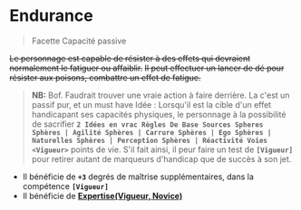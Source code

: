 # Endurance
> Facette
> Capacité passive

~~Le personnage est capable de résister à des effets qui devraient normalement le fatiguer ou affaiblir.~~
~~Il peut effectuer un lancer de dé pour résister aux poisons, combattre un effet de fatigue.~~
> **NB:**
Bof. Faudrait trouver une vraie action à faire derrière. La c'est un passif pur, et un must have
Idée : Lorsqu'il est la cible d'un effet handicapant ses capacités physiques, le personnage à la possibilité de sacrifier **`2 Idées en vrac Règles De Base Sources Spheres Sphères | Agilité Sphères | Carrure Sphères | Ego Sphères | Naturelles Sphères | Perception Sphères | Réactivité Voies <Vigueur>`** points de vie. S'il fait ainsi, il peur faire un test de **`[Vigueur]`** pour retirer autant de marqueurs d'handicap que de succès à son jet.

* Il bénéficie de **`+3`** degrés de maîtrise supplémentaires, dans la compétence **`[Vigueur]`**
* Il bénéficie de **[Expertise(Vigueur, Novice)](https://trello.com/c/0EKOzT2h)**
